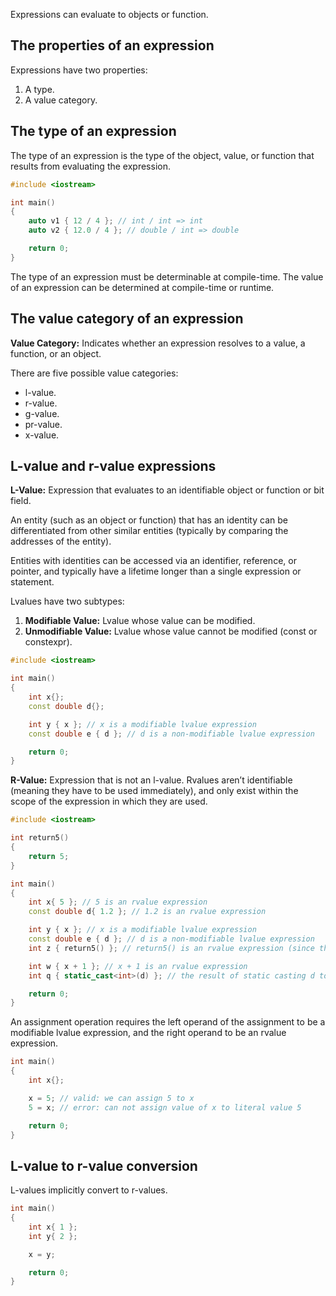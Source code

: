 Expressions can evaluate to objects or function.

## The properties of an expression
Expressions have two properties:
1. A type.
2. A value category.

## The type of an expression
The type of an expression is the type of the object, value, or function that results from evaluating the expression.

```cpp
#include <iostream>

int main()
{
    auto v1 { 12 / 4 }; // int / int => int
    auto v2 { 12.0 / 4 }; // double / int => double

    return 0;
}
```

The type of an expression must be determinable at compile-time. The value of an expression can be determined at compile-time or runtime.

## The value category of an expression
**Value Category:** Indicates whether an expression resolves to a value, a function, or an object.

There are five possible value categories:
- l-value.
- r-value.
- g-value.
- pr-value.
- x-value.

## L-value and r-value expressions
**L-Value:** Expression that evaluates to an identifiable object or function or bit field.

An entity (such as an object or function) that has an identity can be differentiated from other similar entities (typically by comparing the addresses of the entity).

Entities with identities can be accessed via an identifier, reference, or pointer, and typically have a lifetime longer than a single expression or statement.

Lvalues have two subtypes:
1. **Modifiable Value:** Lvalue whose value can be modified.
2. **Unmodifiable Value:** Lvalue whose value cannot be modified (const or constexpr).

```cpp
#include <iostream>

int main()
{
    int x{};
    const double d{};

    int y { x }; // x is a modifiable lvalue expression
    const double e { d }; // d is a non-modifiable lvalue expression

    return 0;
}
```

**R-Value:** Expression that is not an l-value. Rvalues aren’t identifiable (meaning they have to be used immediately), and only exist within the scope of the expression in which they are used.

```cpp
#include <iostream>

int return5()
{
    return 5;
}

int main()
{
    int x{ 5 }; // 5 is an rvalue expression
    const double d{ 1.2 }; // 1.2 is an rvalue expression

    int y { x }; // x is a modifiable lvalue expression
    const double e { d }; // d is a non-modifiable lvalue expression
    int z { return5() }; // return5() is an rvalue expression (since the result is returned by value)

    int w { x + 1 }; // x + 1 is an rvalue expression
    int q { static_cast<int>(d) }; // the result of static casting d to an int is an rvalue expression

    return 0;
}

```

An assignment operation requires the left operand of the assignment to be a modifiable lvalue expression, and the right operand to be an rvalue expression. 

```cpp
int main()
{
    int x{};

    x = 5; // valid: we can assign 5 to x
    5 = x; // error: can not assign value of x to literal value 5

    return 0;
}
```

## L-value to r-value conversion
L-values implicitly convert to r-values.
```cpp
int main()
{
    int x{ 1 };
    int y{ 2 };

    x = y;

    return 0;
}
```

